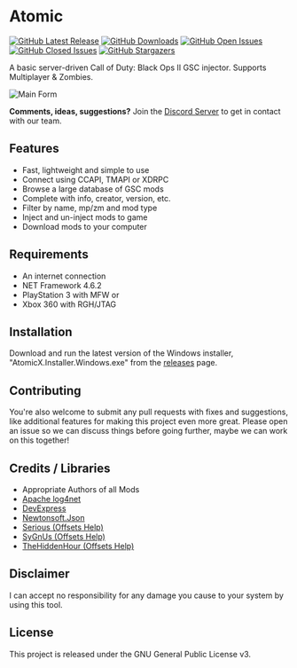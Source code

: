# Atomic

[![GitHub Latest Release](https://img.shields.io/github/release/ohhsodead/Atomic.svg)](https://github.com/ohhsodead/Atomic/releases/) [![GitHub Downloads](https://img.shields.io/github/downloads/ohhsodead/Atomic/total.svg)](https://github.com/ohhsodead/Atomic/releases/) [![GitHub Open Issues](https://img.shields.io/github/issues/ohhsodead/Atomic.svg)](https://gitHub.com/ohhsodead/Atomic/issues/) [![GitHub Closed Issues](https://img.shields.io/github/issues-closed/ohhsodead/Atomic.svg)](https://github.com/ohhsodead/Atomic/issues?q=is%3Aissue+is%3Aclosed) [![GitHub Stargazers](https://img.shields.io/github/stars/ohhsodead/Atomic.svg?style=social&label=Star&maxAge=2592000)](https://gitHub.com/ohhsodead/Atomic/stargazers/)

A basic server-driven Call of Duty: Black Ops II GSC injector. Supports Multiplayer & Zombies.

![Main Form](https://cdn.discordapp.com/attachments/884978327637590016/884979046214156298/unknown.png) 

**Comments, ideas, suggestions?** Join the [Discord Server](https://discord.gg/sqpktsCHUg) to get in contact with our team.

## Features
* Fast, lightweight and simple to use
* Connect using CCAPI, TMAPI or XDRPC
* Browse a large database of GSC mods
* Complete with info, creator, version, etc.
* Filter by name, mp/zm and mod type
* Inject and un-inject mods to game
* Download mods to your computer

## Requirements
* An internet connection
* NET Framework 4.6.2
* PlayStation 3 with MFW or
* Xbox 360 with RGH/JTAG

## Installation
Download and run the latest version of the Windows installer, "AtomicX.Installer.Windows.exe" from the [releases](https://github.com/ohhsodead/Atomic/releases/latest) page.
 
## Contributing
You're also welcome to submit any pull requests with fixes and suggestions, like additional features for making this project even more great. Please open an issue so we can discuss things before going further, maybe we can work on this together!
 
## Credits / Libraries
- Appropriate Authors of all Mods
- [Apache log4net](https://logging.apache.org/log4net/)
- [DevExpress](https://www.devexpress.com/)
- [Newtonsoft.Json](https://www.newtonsoft.com/json)
- [Serious (Offsets Help)](https://www.youtube.com/user/anthonything)
- [SyGnUs (Offsets Help)](https://github.com/SyGnUs) 
- [TheHiddenHour (Offsets Help)](https://github.com/TheHiddenHour)
 
## Disclaimer
I can accept no responsibility for any damage you cause to your system by using this tool.

## License
This project is released under the GNU General Public License v3.
